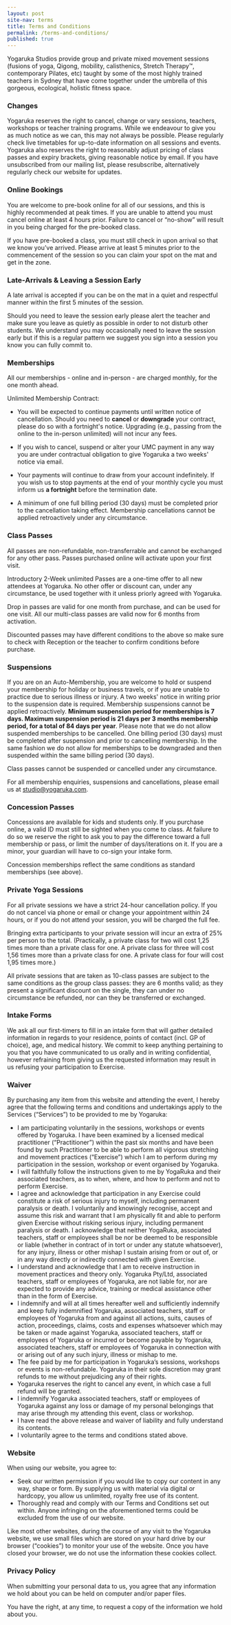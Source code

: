 ```yaml
---
layout: post
site-nav: terms
title: Terms and Conditions
permalink: /terms-and-conditions/
published: true
---
```

Yogaruka Studios provide group and private mixed movement sessions (fusions of yoga, Qigong, mobility, calisthenics, Stretch Therapy™, contemporary Pilates, etc) taught by some of the most highly trained teachers in Sydney that have come together under the umbrella of this gorgeous, ecological, holistic fitness space. 


### Changes

Yogaruka reserves the right to cancel, change or vary sessions, teachers, workshops or teacher training programs. While we endeavour to give you as much notice as we can, this may not always be possible. Please regularly check live timetables for up-to-date information on all sessions and events. Yogaruka also reserves the right to reasonably adjust pricing of class passes and expiry brackets, giving reasonable notice by email. If you have unsubscribed from our mailing list, please resubscribe, alternatively regularly check our website for updates. 


### Online Bookings

You are welcome to pre-book online for all of our sessions, and this is highly recommended at peak times. If you are unable to attend you must cancel online at least 4 hours prior. Failure to cancel or “no-show” will result in you being charged for the pre-booked class.

If you have pre-booked a class, you must still check in upon arrival so that we know you’ve arrived. Please arrive at least 5 minutes prior to the commencement of the session so you can claim your spot on the mat and get in the zone.


### Late-Arrivals & Leaving a Session Early

A late arrival is accepted if you can be on the mat in a quiet and respectful manner within the first 5 minutes of the session.

Should you need to leave the session early please alert the teacher and make sure you leave as quietly as possible in order to not disturb other students. We understand you may occasionally need to leave the session early but if this is a regular pattern we suggest you sign into a session you know you can fully commit to.


### Memberships

All our memberships - online and in-person - are charged monthly, for the one month ahead. 

Unlimited Membership Contract: 
- You will be expected to continue payments until written notice of cancellation. Should you need to **cancel** or **downgrade** your contract, please do so with a fortnight's notice. Upgrading (e.g., passing from the online to the in-person unlimited) will not incur any fees. 

- If you wish to cancel, suspend or alter your UMC payment in any way you are under contractual obligation to give Yogaruka a two weeks' notice via email.

- Your payments will continue to draw from your account indefinitely. If you wish us to stop payments at the end of your monthly cycle you must inform us **a fortnight** before the termination date. 

- A minimum of one full billing period (30 days) must be completed prior to the cancellation taking effect. Membership cancellations cannot be applied retroactively under any circumstance. 


### Class Passes

All passes are non-refundable, non-transferrable and cannot be exchanged for any other pass. Passes purchased online will activate upon your first visit.

Introductory 2-Week unlimited Passes are a one-time offer to all new attendees at Yogaruka. No other offer or discount can, under any circumstance, be used together with it unless priorly agreed with Yogaruka.

Drop in passes are valid for one month from purchase, and can be used for one visit. All our multi-class passes are valid now for 6 months from activation.

Discounted passes may have different conditions to the above so make sure to check with Reception or the teacher to confirm conditions before purchase.


### Suspensions

If you are on an Auto-Membership, you are welcome to hold or suspend your membership for holiday or business travels, or if you are unable to practice due to serious illness or injury. A two weeks' notice in writing prior to the suspension date is required. Membership suspensions cannot be applied retroactively. **Minimum suspension period for memberships is 7 days. Maximum suspension period is 21 days per 3 months membership period, for a total of 84 days per year**. Please note that we do not allow suspended memberships to be cancelled. One billing period (30 days) must be completed after suspension and prior to cancelling membership. In the same fashion we do not allow for memberships to be downgraded and then suspended within the same billing period (30 days). 

Class passes cannot be suspended or cancelled under any circumstance.

For all membership enquiries, suspensions and cancellations, please email us at studio@yogaruka.com.


### Concession Passes

Concessions are available for kids and students only. If you purchase online, a valid ID must still be sighted when you come to class. At failure to do so we reserve the right to ask you to pay the difference toward a full membership or pass, or limit the number of days/iterations on it. If you are a minor, your guardian will have to co-sign your intake form.

Concession memberships reflect the same conditions as standard memberships (see above).


### Private Yoga Sessions

For all private sessions we have a strict 24-hour cancellation policy. If you do not cancel via phone or email or change your appointment within 24 hours, or if you do not attend your session, you will be charged the full fee.

Bringing extra participants to your private session will incur an extra of 25% per person to the total. (Practically, a private class for two will cost 1,25 times more than a private class for one. A private class for three will cost 1,56 times more than a private class for one. A private class for four will cost 1,95 times more.)

All private sessions that are taken as 10-class passes are subject to the same conditions as the group class passes: they are 6 months valid; as they present a significant discount on the single, they can under no circumstance be refunded, nor can they be transferred or exchanged.


### Intake Forms 

We ask all our first-timers to fill in an intake form that will gather detailed information in regards to your residence, points of contact (incl. GP of choice), age, and medical history. We commit to keep anything pertaining to you that you have communicated to us orally and in writing confidential, however refraining from giving us the requested information may result in us refusing your participation to Exercise.


### Waiver

By purchasing any item from this website and attending the event, I hereby agree that the following terms and conditions and undertakings apply to the Services (“Services”) to be provided to me by Yogaruka:

- I am participating voluntarily in the sessions, workshops or events offered by Yogaruka. I have been examined by a licensed medical practitioner (“Practitioner”) within the past six months and have been found by such Practitioner to be able to perform all vigorous stretching and movement practices (“Exercise”) which I am to perform during my participation in the session, workshop or event organised by Yogaruka.
- I will faithfully follow the instructions given to me by YogaRuka and their associated teachers, as to when, where, and how to perform and not to perform Exercise.
- I agree and acknowledge that participation in any Exercise could constitute a risk of serious injury to myself, including permanent paralysis or death. I voluntarily and knowingly recognise, accept and assume this risk and warrant that I am physically fit and able to perform given Exercise without risking serious injury, including permanent paralysis or death. I acknowledge that neither YogaRuka, associated teachers, staff or employees shall be nor be deemed to be responsible or liable (whether in contract of in tort or under any statute whatsoever), for any injury, illness or other mishap I sustain arising from or out of, or in any way directly or indirectly connected with given Exercise.
- I understand and acknowledge that I am to receive instruction in movement practices and theory only. Yogaruka Pty/Ltd, associated teachers, staff or employees of Yogaruka, are not liable for, nor are expected to provide any advice, training or medical assistance other than in the form of Exercise.
- I indemnify and will at all times hereafter well and sufficiently indemnify and keep fully indemnified Yogaruka, associated teachers, staff or employees of Yogaruka from and against all actions, suits, causes of action, proceedings, claims, costs and expenses whatsoever which may be taken or made against Yogaruka, associated teachers, staff or employees of Yogaruka or incurred or become payable by Yogaruka, associated teachers, staff or employees of Yogaruka in connection with or arising out of any such injury, illness or mishap to me.
- The fee paid by me for participation in Yogaruka’s sessions, workshops or events is non-refundable. Yogaruka in their sole discretion may grant refunds to me without prejudicing any of their rights.
- Yogaruka reserves the right to cancel any event, in which case a full refund will be granted.
- I indemnify Yogaruka associated teachers, staff or employees of Yogaruka against any loss or damage of my personal belongings that may arise through my attending this event, class or workshop.
- I have read the above release and waiver of liability and fully understand its contents.
- I voluntarily agree to the terms and conditions stated above.


### Website

When using our website, you agree to:

- Seek our written permission if you would like to copy our content in any way, shape or form. By supplying us with material via digital or hardcopy, you allow us unlimited, royalty free use of its content.
- Thoroughly read and comply with our Terms and Conditions set out within. Anyone infringing on the aforementioned terms could be excluded from the use of our website.

Like most other websites, during the course of any visit to the Yogaruka website, we use small files which are stored on your hard drive by our browser (“cookies”) to monitor your use of the website. Once you have closed your browser, we do not use the information these cookies collect.


### Privacy Policy

When submitting your personal data to us, you agree that any information we hold about you can be held on computer and/or paper files.

You have the right, at any time, to request a copy of the information we hold about you.
